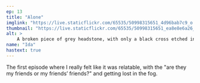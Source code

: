 ```yaml
---
ep: 13
title: "Alone"
imglink: "https://live.staticflickr.com/65535/50998315651_4d96bab7c9_o.jpg"
thumbnail: "https://live.staticflickr.com/65535/50998315651_ea8e8e6a26_q.jpg"
alt: >
    A broken piece of grey headstone, with only a black cross etched into it, shrouded in fog.
name: "Ida"
hastext: true
---
```

The first episode where I really felt like it was relatable, with the "are they my friends or my friends’ friends?" and getting lost in the fog.